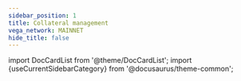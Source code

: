```yaml
---
sidebar_position: 1
title: Collateral management
vega_network: MAINNET
hide_title: false
---
```


import DocCardList from '@theme/DocCardList';
import {useCurrentSidebarCategory} from '@docusaurus/theme-common';

<DocCardList items={useCurrentSidebarCategory().items}/>
